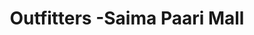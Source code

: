 ---
title: "Outfitters -Saima Paari Mall"
url: /karachi/outfitters-saima-paari-mall/
shop: clothes
---